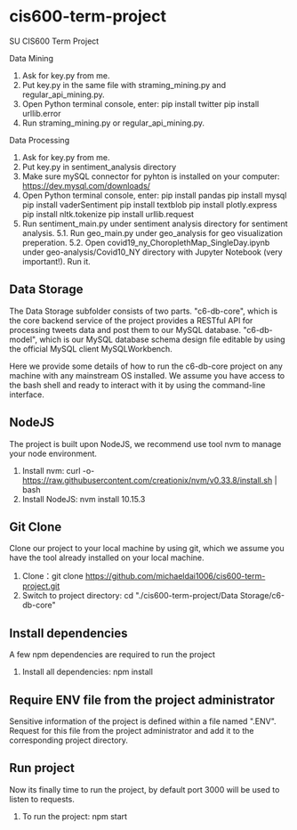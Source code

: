# cis600-term-project
SU CIS600 Term Project

Data Mining
1. Ask for key.py from me.
2. Put key.py in the same file with straming_mining.py and regular_api_mining.py.
3. Open Python terminal console, enter:
  pip install twitter
  pip install urllib.error
4. Run straming_mining.py or regular_api_mining.py.

Data Processing
1. Ask for key.py from me.
2. Put key.py in sentiment_analysis directory
3. Make sure mySQL connector for pyhton is installed on your computer: https://dev.mysql.com/downloads/
3. Open Python terminal console, enter:
  pip install pandas
  pip install mysql
  pip install vaderSentiment
  pip install textblob
  pip install plotly.express
  pip install nltk.tokenize
  pip install urllib.request
4. Run sentiment_main.py under sentiment analysis directory for sentiment analysis.
5.1. Run geo_main.py under geo_analysis for geo visualization preperation.
5.2. Open covid19_ny_ChoroplethMap_SingleDay.ipynb under geo-analysis/Covid10_NY directory with Jupyter Notebook (very important!). Run it.

## Data Storage
The Data Storage subfolder consists of two parts. "c6-db-core", which is the core backend service of the project provides a RESTful API for processing tweets data and post them to our MySQL database. "c6-db-model", which is our MySQL database schema design file editable by using the official MySQL client MySQLWorkbench.

Here we provide some details of how to run the c6-db-core project on any machine with any mainstream OS installed. We assume you have access to the bash shell and ready to interact with it by using the command-line interface.

## NodeJS
The project is built upon NodeJS, we recommend use tool nvm to manage your node environment.

1. Install nvm:	 curl -o- https://raw.githubusercontent.com/creationix/nvm/v0.33.8/install.sh | bash 
2. Install NodeJS: nvm install 10.15.3

## Git Clone
Clone our project to your local machine by using git, which we assume you have the tool already installed on your local machine.

1. Clone：git clone https://github.com/michaeldai1006/cis600-term-project.git
2. Switch to project directory: cd "./cis600-term-project/Data Storage/c6-db-core"

## Install dependencies
A few npm dependencies are required to run the project
1. Install all dependencies: npm install

## Require ENV file from the project administrator
Sensitive information of the project is defined within a file named ".ENV". Request for this file from the project administrator and add it to the corresponding project directory.

## Run project
Now its finally time to run the project, by default port 3000 will be used to listen to requests.
1. To run the project: npm start